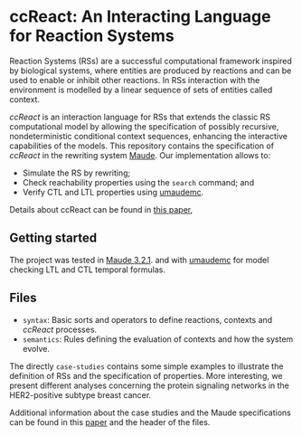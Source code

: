 # ccReact: An Interacting Language for Reaction Systems

Reaction Systems (RSs) are a successful computational framework inspired by
biological systems, where entities are produced by reactions and can be used to
enable or inhibit other reactions. In RSs interaction with the environment is
modelled by a linear sequence of sets of entities called context. 

_ccReact_ is an interaction language for RSs that extends the classic RS
computational model by allowing the specification of possibly recursive,
nondeterministic conditional context sequences, enhancing the interactive
capabilities of the models. This repository contains the specification of
_ccReact_ in the rewriting system [Maude](http://maude.cs.illinois.edu/). Our
implementation allows to:

* Simulate the RS by rewriting;
* Check reachability properties using the `search` command; and 
* Verify CTL and LTL properties using [umaudemc](https://github.com/fadoss/umaudemc).
 
Details about ccReact can be found in [this paper](./paper.pdf),


## Getting started

The project was tested in [Maude 3.2.1](http://maude.cs.illinois.edu/). and
with [umaudemc](https://github.com/fadoss/umaudemc) for model checking LTL and
CTL temporal formulas. 

## Files

- `syntax`: Basic sorts and operators to define reactions, contexts and
  _ccReact_ processes. 
- `semantics`: Rules defining the evaluation of contexts and how the system
  evolve.

The directly `case-studies` contains some simple examples to illustrate the
definition of RSs and the specification of properties. More interesting, we
present different analyses concerning the protein signaling networks in the
HER2-positive subtype breast cancer. 

Additional information about the case studies and the Maude specifications can be 
found in this [paper](./paper.pdf) and the header of the files.
